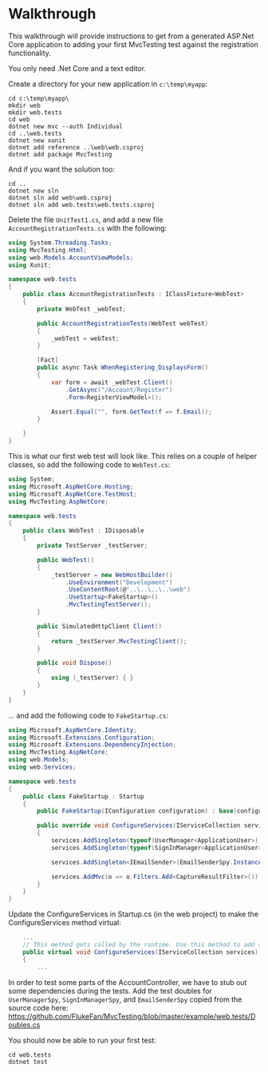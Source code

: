 Walkthrough
===========

This walkthrough will provide instructions to get from a generated ASP.Net Core application to adding your first MvcTesting test against the registration functionality.

You only need .Net Core and a text editor.

Create a directory for your new application in `c:\temp\myapp`:

    cd c:\temp\myapp\
    mkdir web
    mkdir web.tests
    cd web
    dotnet new mvc --auth Individual
    cd ..\web.tests
    dotnet new xunit
    dotnet add reference ..\web\web.csproj
    dotnet add package MvcTesting

And if you want the solution too:

    cd ..
    dotnet new sln
    dotnet sln add web\web.csproj
    dotnet sln add web.tests\web.tests.csproj

Delete the file `UnitTest1.cs`, and add a new file `AccountRegistrationTests.cs` with the following:

```c#
using System.Threading.Tasks;
using MvcTesting.Html;
using web.Models.AccountViewModels;
using Xunit;

namespace web.tests
{
    public class AccountRegistrationTests : IClassFixture<WebTest>
    {
        private WebTest _webTest;

        public AccountRegistrationTests(WebTest webTest)
        {
            _webTest = webTest;
        }

        [Fact]
        public async Task WhenRegistering_DisplaysForm()
        {
            var form = await _webTest.Client()
                .GetAsync("/Account/Register")
                .Form<RegisterViewModel>();

            Assert.Equal("", form.GetText(f => f.Email));
        }

    }
}
```

This is what our first web test will look like.  This relies on a couple of helper classes, so add
the following code to `WebTest.cs`:

```c#
using System;
using Microsoft.AspNetCore.Hosting;
using Microsoft.AspNetCore.TestHost;
using MvcTesting.AspNetCore;

namespace web.tests
{
    public class WebTest : IDisposable
    {
        private TestServer _testServer;

        public WebTest()
        {
            _testServer = new WebHostBuilder()
                .UseEnvironment("Development")
                .UseContentRoot(@"..\..\..\..\web")
                .UseStartup<FakeStartup>()
                .MvcTestingTestServer();
        }

        public SimulatedHttpClient Client()
        {
            return _testServer.MvcTestingClient();
        }

        public void Dispose()
        {
            using (_testServer) { }
        }
    }
}
```

... and add the following code to `FakeStartup.cs`:

```c#
using Microsoft.AspNetCore.Identity;
using Microsoft.Extensions.Configuration;
using Microsoft.Extensions.DependencyInjection;
using MvcTesting.AspNetCore;
using web.Models;
using web.Services;

namespace web.tests
{
    public class FakeStartup : Startup
    {
        public FakeStartup(IConfiguration configuration) : base(configuration) { }

        public override void ConfigureServices(IServiceCollection services)
        {
            services.AddSingleton(typeof(UserManager<ApplicationUser>), UserManagerSpy.Instance);
            services.AddSingleton(typeof(SignInManager<ApplicationUser>), SignInManagerSpy.Instance);

            services.AddSingleton<IEmailSender>(EmailSenderSpy.Instance);

            services.AddMvc(o => o.Filters.Add<CaptureResultFilter>());
        }
    }
}
```

Update the ConfigureServices in Startup.cs (in the web project) to make the ConfigureServices method virtual:

```c#
    ...
    // This method gets called by the runtime. Use this method to add services to the container.
    public virtual void ConfigureServices(IServiceCollection services)
    {
        ...

```

In order to test some parts of the AccountController, we have to stub out some dependencies
during the tests.  Add the test doubles for `UserManagerSpy`, `SignInManagerSpy`, and `EmailSenderSpy` copied from the source code
here:  https://github.com/FlukeFan/MvcTesting/blob/master/example/web.tests/Doubles.cs

You should now be able to run your first test:


    cd web.tests
    dotnet test

